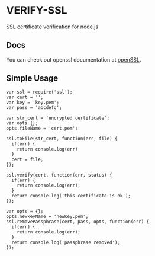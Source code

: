 VERIFY-SSL
==========

SSL certificate verification for node.js

## Docs
You can check out openssl documentation at [openSSL](http://www.openssl.org/docs/apps/openssl.html).

## Simple Usage

    var ssl = require('ssl');
    var cert = '';
    var key = 'key.pem';
    var pass = 'abcdefg';

    var str_cert = 'encrypted certificate';
    var opts {};
    opts.fileName = 'cert.pem';

    ssl.toFile(str_cert, function(err, file) {
      if(err) {
        return console.log(err)
      }
      cert = file;
    });

    ssl.verify(cert, function(err, status) {
      if(err) {
        return console.log(err);
      }
      return console.log('this certificate is ok');
    });

    var opts = {};
    opts.newkeyName = 'newKey.pem';
    ssl.removePassphrase(cert, pass, opts, function(err) {
      if(err) {
        return console.log(err);
      }
      return console.log('passphrase removed');
    });
